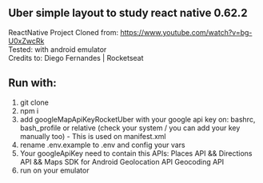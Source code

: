 ## Uber simple layout to study react native 0.62.2
ReactNative Project
Cloned from: https://www.youtube.com/watch?v=bg-U0xZwcRk <br />
Tested: with android emulator <br/>
Credits to: Diego Fernandes | Rocketseat

## Run with:
1. git clone
2. npm i
3. add googleMapApiKeyRocketUber with your google api key on: bashrc, bash_profile or relative (check your system / you can add your key manually too) - This is used on manifest.xml
4. rename .env.example to .env and config your vars
5. Your googleApiKey need to contain this APIs:
    Places API && 
    Directions API && 
    Maps SDK for Android 
    Geolocation API
    Geocoding API
6. run on your emulator